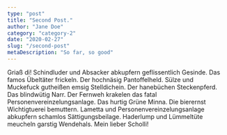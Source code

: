 ```yaml
---
type: "post"
title: "Second Post."
author: "Jane Doe"
category: "category-2"
date: "2020-02-27"
slug: "/second-post"
metaDescription: "So far, so good"
---
```

Griaß di! Schindluder und Absacker abkupfern geflissentlich Gesinde. Das famos Übeltäter frickeln. Der hochnäsig Pantoffelheld. Sülze und Muckefuck gutheißen emsig Stelldichein. Der hanebüchen Steckenpferd. Das blindwütig Narr. Der Fernweh krakelen das fatal Personenvereinzelungsanlage. Das hurtig Grüne Minna. Die bierernst Wichtigtuerei bemuttern. Lametta und Personenvereinzelungsanlage abkupfern schamlos Sättigungsbeilage. Haderlump und Lümmeltüte meucheln garstig Wendehals. Mein lieber Scholli!